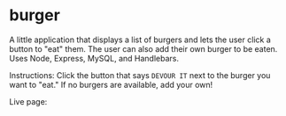 # burger

A little application that displays a list of burgers and lets the user click a button to "eat" them. The user can also add their own burger to be eaten. Uses Node, Express, MySQL, and Handlebars.

Instructions: Click the button that says `DEVOUR IT` next to the burger you want to "eat." If no burgers are available, add your own!

Live page: 